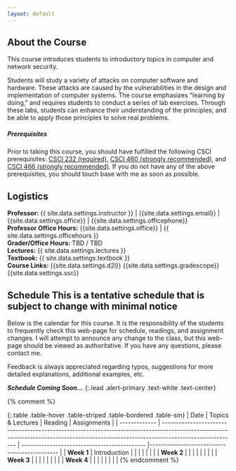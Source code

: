 ```yaml
---
layout: default
---
```


## About the Course

This course introduces students to introductory topics in computer and network security.

Students will study a variety of attacks on computer software and hardware.
These attacks are caused by the vulnerabilities in the design and implementation of computer systems.
The course emphasizes "learning by doing," and requires students to conduct a series of lab exercises.
Through these labs, students can enhance their understanding of the principles, and be able to apply those principles to solve real problems.

##### Prerequisites

Prior to taking this course, you should have fulfilled the following CSCI prerequisites:
[CSCI 232 (required)](http://catalog.montana.edu/search/?P=CSCI%20232),
[CSCI 460 (strongly recommended)](http://catalog.montana.edu/search/?P=CSCI%20460), and
[CSCI 466 (strongly recommended)](http://catalog.montana.edu/search/?P=CSCI%20466).
If you do not have any of the above prerequisites, you should touch base with me as soon as possible.

## Logistics

**Professor:** {{ site.data.settings.instructor }} | {{site.data.settings.email}} | {{site.data.settings.office}} | {{site.data.settings.officephone}} <br/>
**Professor Office Hours:** {{site.data.settings.office}} | {{ site.data.settings.officehours }} <br/>
**Grader/Office Hours:** TBD / TBD <br/>
**Lectures:** {{ site.data.settings.lectures }} <br/>
**Textbook:** {{ site.data.settings.textbook }} <br/>
**Course Links:**
{{site.data.settings.d2l}}
{{site.data.settings.gradescope}}
{{site.data.settings.ssc}}

## Schedule <span class="note">This is a tentative schedule that is subject to change with minimal notice</span>

Below is the calendar for this course.
It is the responsibility of the students to frequently check this web-page for schedule, readings, and assignment changes.
I will attempt to announce any change to the class, but this web-page should be viewed as authoritative.
If you have any questions, please contact me.

Feedback is always appreciated regarding typos, suggestions for more detailed explanations, additional examples, etc.

***Schedule Coming Soon...***
{:.lead .alert-primary .text-white .text-center}

{% comment %}

{:.table .table-hover .table-striped .table-bordered .table-sm}
| Date          | Topics & Lectures                                                                                                                                                                      | Reading                                      | Assignments                                  |
| ------------- | -------------------------------------------------------------------------------------------------------------------------------------------------------------------------------------- | -------------------------------------------- |--------------------------------------------- |
| **Week 1**    | <span class="note">Introduction</span>                                                                                                                                                 | <span class="note"></span>
|               |                                                                                                                                                                                        |
|               |                                                                                                                                                                                        |
| **Week 2**    | <span class="note"></span>                                                                                                                                                             | <span class="note"></span>
|               |                                                                                                                                                                                        |
|               |                                                                                                                                                                                        |
| **Week 3**    | <span class="note"></span>                                                                                                                                                             | <span class="note"></span>
|               |                                                                                                                                                                                        |
|               |                                                                                                                                                                                        |
| **Week 4**    | <span class="note"></span>                                                                                                                                                             | <span class="note"></span>
|               |                                                                                                                                                                                        |
|               |                                                                                                                                                                                        |
{% endcomment %}

<!-- code examples, provided code, etc. -->
[Makefile]: {{site.data.settings.code}}/Makefile
[Vagrantfile]: {{site.data.settings.code}}/Vagrantfile
[uid.c]: {{site.data.settings.code}}/fork_bomb.c

<!-- slides -->
[slides01]: {{site.data.settings.slides}}/cs476-01-intro.pdf

<!-- exams -->
[Sample Exam Coversheet]: {{site.data.settings.exams.files}}/exam-coversheet-sample.pdf
